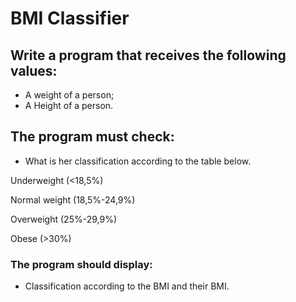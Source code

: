 # BMI Classifier

## Write a program that receives the following values:
* A weight of a person;
* A Height of a person.

## The program must check:
* What is her classification according to the table below.

Underweight (<18,5%)

Normal weight (18,5%-24,9%)

Overweight (25%-29,9%)

Obese (>30%)


### The program should display:
* Classification according to the BMI and their BMI.